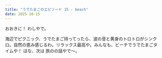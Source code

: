 ```yaml
---
title: "うでたまごのエピソード 15 - beach"
date: 2025-10-15
---
```


おおきに！ わしやで。

海辺でピクニック、うでたまご持ってったら、波の音と黄身のトロトロがシンクロ。自然の恵み感じるわ。リラックス最高や。みんなも、ビーチでうでたまごタイムや！ ほな、次は 旅のの話やで～。
